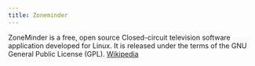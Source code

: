 ```yaml
---
title: Zoneminder
---
```


ZoneMinder is a free, open source Closed-circuit television software application developed for Linux. It is released under the terms of the
GNU General Public License (GPL). <a href="https://en.wikipedia.org/wiki/ZoneMinder" target="_blank">Wikipedia</a>